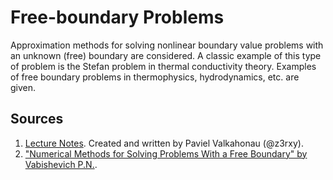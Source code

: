 # Free-boundary Problems

Approximation methods for solving nonlinear boundary value problems with an unknown (free) boundary are considered. A classic example of this type of problem is the Stefan problem in thermal conductivity theory. Examples of free boundary problems in thermophysics, hydrodynamics, etc. are given.

## Sources
1. [Lecture Notes](https://github.com/makszeus/bsu/tree/main/Free-boundary%20Problems/lecture-notes.pdf). Created and written by Paviel Valkahonau (@z3rxy).
2. ["Numerical Methods for Solving Problems With a Free Boundary" by Vabishevich P.N.](https://github.com/makszeus/bsu/tree/main/Free-boundary%20Problems/vabishevich.djvu).
